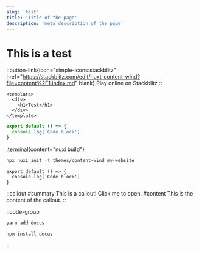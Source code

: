 ```yaml
---
slug: 'test'
title: 'Title of the page'
description: 'meta description of the page'
---
```


# This is a test

::button-link{icon="simple-icons:stackblitz" href="https://stackblitz.com/edit/nuxt-content-wind?file=content%2F1.index.md" blank}
Play online on Stackblitz
::

```vue
<template>
  <div>
    <h1>Test</h1>
  </div>
</template>
```

```javascript
export default () => {
  console.log('Code block')
}
```


:terminal{content="nuxi build"}

```bash
npx nuxi init -t themes/content-wind my-website
```


```javascript[file.js]{4-6,7} meta-info=val
export default () => {
  console.log('Code block')
}
```

::callout
#summary
This is a callout! Click me to open.
#content
This is the content of the callout.
::


::code-group
  ```bash [Yarn]
  yarn add docus
  ```
  ```bash [NPM]
  npm install docus
  ```
::
